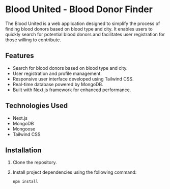 # Blood United - Blood Donor Finder

The Blood United is a web application designed to simplify the process of finding blood donors based on blood type and city. It enables users to quickly search for potential blood donors and facilitates user registration for those willing to contribute.

## Features

- Search for blood donors based on blood type and city.
- User registration and profile management.
- Responsive user interface developed using Tailwind CSS.
- Real-time database powered by MongoDB.
- Built with Next.js framework for enhanced performance.

## Technologies Used

- Next.js
- MongoDB
- Mongoose
- Tailwind CSS

## Installation

1. Clone the repository.
2. Install project dependencies using the following command:

   ```bash
   npm install
   ```
